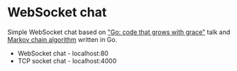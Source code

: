 # WebSocket chat
Simple WebSocket chat based on ["Go: code that grows with grace"](https://vimeo.com/53221560) talk and [Markov chain algorithm](https://golang.org/doc/codewalk/markov/) written in Go.
- WebSocket chat - localhost:80
- TCP socket chat - localhost:4000

